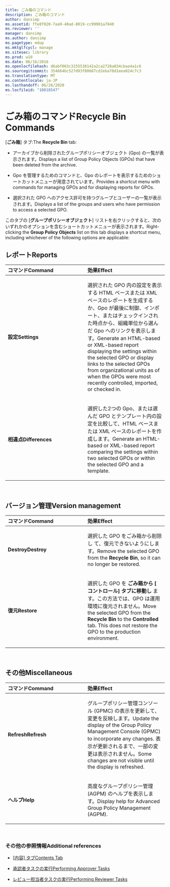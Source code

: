```yaml
---
title: ごみ箱のコマンド
description: ごみ箱のコマンド
author: dansimp
ms.assetid: ffe8f020-7aa9-40ad-8019-cc99901a7840
ms.reviewer: ''
manager: dansimp
ms.author: dansimp
ms.pagetype: mdop
ms.mktglfcycl: manage
ms.sitesec: library
ms.prod: w10
ms.date: 06/16/2016
ms.openlocfilehash: d6abf063c3255538142a2ca2728a034cbaa4a1c6
ms.sourcegitcommit: 354664bc527d93f80687cd2eba70d1eea024c7c3
ms.translationtype: MT
ms.contentlocale: ja-JP
ms.lasthandoff: 06/26/2020
ms.locfileid: "10818547"
---
```

# <span data-ttu-id="2a349-103">ごみ箱のコマンド</span><span class="sxs-lookup"><span data-stu-id="2a349-103">Recycle Bin Commands</span></span>


<span data-ttu-id="2a349-104">[**ごみ箱**] タブ:</span><span class="sxs-lookup"><span data-stu-id="2a349-104">The **Recycle Bin** tab:</span></span>

-   <span data-ttu-id="2a349-105">アーカイブから削除されたグループポリシーオブジェクト (Gpo) の一覧が表示されます。</span><span class="sxs-lookup"><span data-stu-id="2a349-105">Displays a list of Group Policy Objects (GPOs) that have been deleted from the archive.</span></span>

-   <span data-ttu-id="2a349-106">Gpo を管理するためのコマンドと、Gpo のレポートを表示するためのショートカットメニューが用意されています。</span><span class="sxs-lookup"><span data-stu-id="2a349-106">Provides a shortcut menu with commands for managing GPOs and for displaying reports for GPOs.</span></span>

-   <span data-ttu-id="2a349-107">選択された GPO へのアクセス許可を持つグループとユーザーの一覧が表示されます。</span><span class="sxs-lookup"><span data-stu-id="2a349-107">Displays a list of the groups and users who have permission to access a selected GPO.</span></span>

<span data-ttu-id="2a349-108">このタブの [**グループポリシーオブジェクト**] リストを右クリックすると、次のいずれかのオプションを含むショートカットメニューが表示されます。</span><span class="sxs-lookup"><span data-stu-id="2a349-108">Right-clicking the **Group Policy Objects** list on this tab displays a shortcut menu, including whichever of the following options are applicable:</span></span>

## <span data-ttu-id="2a349-109">レポート</span><span class="sxs-lookup"><span data-stu-id="2a349-109">Reports</span></span>


<table>
<colgroup>
<col width="50%" />
<col width="50%" />
</colgroup>
<thead>
<tr class="header">
<th align="left"><span data-ttu-id="2a349-110">コマンド</span><span class="sxs-lookup"><span data-stu-id="2a349-110">Command</span></span></th>
<th align="left"><span data-ttu-id="2a349-111">効果</span><span class="sxs-lookup"><span data-stu-id="2a349-111">Effect</span></span></th>
</tr>
</thead>
<tbody>
<tr class="odd">
<td align="left"><p><strong><span data-ttu-id="2a349-112">設定</span><span class="sxs-lookup"><span data-stu-id="2a349-112">Settings</span></span></strong></p></td>
<td align="left"><p><span data-ttu-id="2a349-113">選択された GPO 内の設定を表示する HTML ベースまたは XML ベースのレポートを生成するか、Gpo が最後に制御、インポート、またはチェックインされた時点から、組織単位から選んだ Gpo へのリンクを表示します。</span><span class="sxs-lookup"><span data-stu-id="2a349-113">Generate an HTML-based or XML-based report displaying the settings within the selected GPO or display links to the selected GPOs from organizational units as of when the GPOs were most recently controlled, imported, or checked in.</span></span></p></td>
</tr>
<tr class="even">
<td align="left"><p><strong><span data-ttu-id="2a349-114">相違点</span><span class="sxs-lookup"><span data-stu-id="2a349-114">Differences</span></span></strong></p></td>
<td align="left"><p><span data-ttu-id="2a349-115">選択した2つの Gpo、または選んだ GPO とテンプレート内の設定を比較して、HTML ベースまたは XML ベースのレポートを作成します。</span><span class="sxs-lookup"><span data-stu-id="2a349-115">Generate an HTML-based or XML-based report comparing the settings within two selected GPOs or within the selected GPO and a template.</span></span></p></td>
</tr>
</tbody>
</table>

 

## <span data-ttu-id="2a349-116">バージョン管理</span><span class="sxs-lookup"><span data-stu-id="2a349-116">Version management</span></span>


<table>
<colgroup>
<col width="50%" />
<col width="50%" />
</colgroup>
<thead>
<tr class="header">
<th align="left"><span data-ttu-id="2a349-117">コマンド</span><span class="sxs-lookup"><span data-stu-id="2a349-117">Command</span></span></th>
<th align="left"><span data-ttu-id="2a349-118">効果</span><span class="sxs-lookup"><span data-stu-id="2a349-118">Effect</span></span></th>
</tr>
</thead>
<tbody>
<tr class="odd">
<td align="left"><p><strong><span data-ttu-id="2a349-119">Destroy</span><span class="sxs-lookup"><span data-stu-id="2a349-119">Destroy</span></span></strong></p></td>
<td align="left"><p><span data-ttu-id="2a349-120">選択した GPO をごみ箱から削除し <strong> </strong> て、復元できないようにします。</span><span class="sxs-lookup"><span data-stu-id="2a349-120">Remove the selected GPO from the <strong>Recycle Bin</strong>, so it can no longer be restored.</span></span></p></td>
</tr>
<tr class="even">
<td align="left"><p><strong><span data-ttu-id="2a349-121">復元</span><span class="sxs-lookup"><span data-stu-id="2a349-121">Restore</span></span></strong></p></td>
<td align="left"><p><span data-ttu-id="2a349-122">選択した GPO を <strong> ごみ箱から [ </strong> <strong> コントロール] タブに移動し </strong> ます。この方法では、GPO は運用環境に復元されません。</span><span class="sxs-lookup"><span data-stu-id="2a349-122">Move the selected GPO from the <strong>Recycle Bin</strong> to the <strong>Controlled</strong> tab. This does not restore the GPO to the production environment.</span></span></p></td>
</tr>
</tbody>
</table>

 

## <span data-ttu-id="2a349-123">その他</span><span class="sxs-lookup"><span data-stu-id="2a349-123">Miscellaneous</span></span>


<table>
<colgroup>
<col width="50%" />
<col width="50%" />
</colgroup>
<thead>
<tr class="header">
<th align="left"><span data-ttu-id="2a349-124">コマンド</span><span class="sxs-lookup"><span data-stu-id="2a349-124">Command</span></span></th>
<th align="left"><span data-ttu-id="2a349-125">効果</span><span class="sxs-lookup"><span data-stu-id="2a349-125">Effect</span></span></th>
</tr>
</thead>
<tbody>
<tr class="odd">
<td align="left"><p><strong><span data-ttu-id="2a349-126">Refresh</span><span class="sxs-lookup"><span data-stu-id="2a349-126">Refresh</span></span></strong></p></td>
<td align="left"><p><span data-ttu-id="2a349-127">グループポリシー管理コンソール (GPMC) の表示を更新して、変更を反映します。</span><span class="sxs-lookup"><span data-stu-id="2a349-127">Update the display of the Group Policy Management Console (GPMC) to incorporate any changes.</span></span> <span data-ttu-id="2a349-128">表示が更新されるまで、一部の変更は表示されません。</span><span class="sxs-lookup"><span data-stu-id="2a349-128">Some changes are not visible until the display is refreshed.</span></span></p></td>
</tr>
<tr class="even">
<td align="left"><p><strong><span data-ttu-id="2a349-129">ヘルプ</span><span class="sxs-lookup"><span data-stu-id="2a349-129">Help</span></span></strong></p></td>
<td align="left"><p><span data-ttu-id="2a349-130">高度なグループポリシー管理 (AGPM) のヘルプを表示します。</span><span class="sxs-lookup"><span data-stu-id="2a349-130">Display help for Advanced Group Policy Management (AGPM).</span></span></p></td>
</tr>
</tbody>
</table>

 

### <span data-ttu-id="2a349-131">その他の参照情報</span><span class="sxs-lookup"><span data-stu-id="2a349-131">Additional references</span></span>

-   [<span data-ttu-id="2a349-132">[内容] タブ</span><span class="sxs-lookup"><span data-stu-id="2a349-132">Contents Tab</span></span>](contents-tab-agpm30ops.md)

-   [<span data-ttu-id="2a349-133">承認者タスクの実行</span><span class="sxs-lookup"><span data-stu-id="2a349-133">Performing Approver Tasks</span></span>](performing-approver-tasks-agpm30ops.md)

-   [<span data-ttu-id="2a349-134">レビュー担当者タスクの実行</span><span class="sxs-lookup"><span data-stu-id="2a349-134">Performing Reviewer Tasks</span></span>](performing-reviewer-tasks-agpm30ops.md)

 

 





